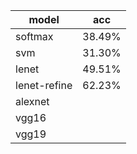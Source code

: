 |model|acc|
|-----|---|
|softmax|38.49%|
|svm|31.30%|
|lenet|49.51%|
|lenet-refine|62.23%|
|alexnet||
|vgg16||
|vgg19||